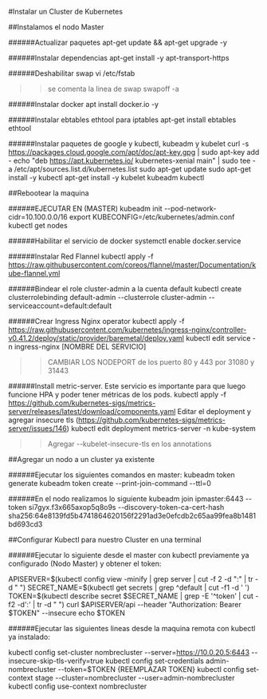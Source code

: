#Instalar un Cluster de Kubernetes

##Instalamos el nodo Master

######Actualizar paquetes
apt-get update && apt-get upgrade -y

######Instalar dependencias
apt-get install -y apt-transport-https

######Deshabilitar swap
vi /etc/fstab
>> se comenta la linea de swap
swapoff -a

######Instalar docker
apt install docker.io -y

######Instalar ebtables ethtool para iptables
apt-get install ebtables ethtool

######Instalar paquetes de google y kubectl, kubeadm y kubelet
curl -s https://packages.cloud.google.com/apt/doc/apt-key.gpg | sudo apt-key add -
echo "deb https://apt.kubernetes.io/ kubernetes-xenial main" | sudo tee -a /etc/apt/sources.list.d/kubernetes.list
sudo apt-get update
sudo apt-get install -y kubectl
apt-get install -y kubelet kubeadm kubectl

##Rebootear la maquina

######EJECUTAR EN (MASTER)
kubeadm init --pod-network-cidr=10.100.0.0/16
export KUBECONFIG=/etc/kubernetes/admin.conf
kubectl get nodes

######Habilitar el servicio de docker
systemctl enable docker.service

######Instalar Red Flannel
kubectl apply -f https://raw.githubusercontent.com/coreos/flannel/master/Documentation/kube-flannel.yml

######Bindear el role cluster-admin a la cuenta default
kubectl create clusterrolebinding default-admin --clusterrole cluster-admin --serviceaccount=default:default

######Crear Ingress Nginx operator
kubectl apply -f https://raw.githubusercontent.com/kubernetes/ingress-nginx/controller-v0.41.2/deploy/static/provider/baremetal/deploy.yaml
kubectl edit service -n ingress-nginx [NOMBRE DEL SERVICIO]
>> CAMBIAR LOS NODEPORT de los puerto 80 y 443 por 31080 y 31443

######Install metric-server. Este servicio es importante para que luego funcione HPA y poder tener métricas de los pods.
kubectl apply -f https://github.com/kubernetes-sigs/metrics-server/releases/latest/download/components.yaml
Editar el deployment y agregar insecure tls (https://github.com/kubernetes-sigs/metrics-server/issues/146)
kubectl edit deployment metrics-server -n kube-system
>> Agregar --kubelet-insecure-tls en los annotations


##Agregar un nodo a un cluster ya existente

######Ejecutar los siguientes comandos en master:
kubeadm token generate
kubeadm token create <generated-token> --print-join-command --ttl=0

######En el nodo realizamos lo siguiente
kubeadm join ipmaster:6443 --token si7gyx.f3x665axop5q8o9s --discovery-token-ca-cert-hash sha256:64e8139fd5b4741864620156f2291ad3e0efcdb2c65aa99fea8b1481bd693cd3

##Configurar Kubectl para nuestro Cluster en una terminal

######Ejecutar lo siguiente desde el master con kubectl previamente ya configurado (Nodo Master) y obtener el token:

APISERVER=$(kubectl config view -minify | grep server | cut -f 2 -d ":" | tr -d " ")
SECRET_NAME=$(kubectl get secrets | grep ^default | cut -f1 -d ' ')
TOKEN=$(kubectl describe secret $SECRET_NAME | grep -E '^token' | cut -f2 -d':' | tr -d " ")
curl $APISERVER/api --header "Authorization: Bearer $TOKEN" --insecure
echo $TOKEN

######Ejecutar las siguientes lineas desde la maquina remota con kubectl ya instalado:

kubectl config set-cluster nombrecluster --server=https://10.0.20.5:6443 --insecure-skip-tls-verify=true
kubectl config set-credentials admin-nombrecluster --token=$TOKEN
{REEMPLAZAR TOKEN}
kubectl config set-context stage --cluster=nombrecluster --user=admin-nombrecluster
kubectl config use-context nombrecluster
